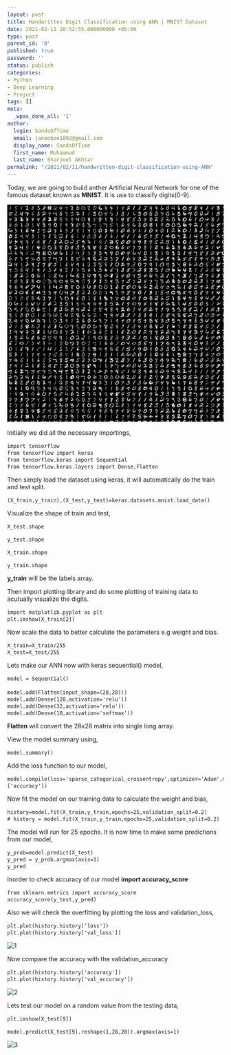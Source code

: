 ```yaml
---
layout: post
title: Handwritten Digit Classification using ANN | MNIST Dataset
date: 2021-02-11 20:52:55.000000000 +05:00
type: post
parent_id: '0'
published: true
password: ''
status: publish
categories:
- Python
- Deep Learning
- Project 
tags: []
meta:
  _wpas_done_all: '1'
author:
  login: SandsOfTime
  email: janeebee1092@gmail.com
  display_name: SandsOfTime
  first_name: Muhammad
  last_name: Sharjeel Akhtar
permalink: "/2021/02/11/handwritten-digit-classification-using-ANN"
---
```

Today, we are going to build anther Artificial Neural Network for one of the famous dataset known as **MNIST**. It is use to classify digits(0-9).

![4](/assets/images/clt/handwritten-digit-classification-using-ann/4.png)

Initially we did all the necessary importings,

```
import tensorflow
from tensorflow import keras
from tensorflow.keras import Sequential
from tensorflow.keras.layers import Dense,Flatten
```
Then simply load the dataset using keras, it will automatically do the train and test split.

```
(X_train,y_train),(X_test,y_test)=keras.datasets.mnist.load_data()
```

Visualize the shape of train and test,

```
X_test.shape
````
```
y_test.shape
````
```
X_train.shape
````
```
y_train.shape
````

**y_train** will be the labels array.

Then import plotting library and do some plotting of training data to acutually visualize the digits.

```
import matplotlib.pyplot as plt
plt.imshow(X_train[2])
```

Now scale the data to better calculate the parameters e.g weight and bias.

```
X_train=X_train/255
X_test=X_test/255
```

Lets make our ANN now with keras sequential() model, 

```
model = Sequential()

model.add(Flatten(input_shape=(28,28)))
model.add(Dense(128,activation='relu'))
model.add(Dense(32,activation='relu'))
model.add(Dense(10,activation='softmax'))
```

**Flatten** will convert the 28x28 matrix into single long array.

View the model summary using,

```
model.summary()
````

Add the loss function to our model, 

```
model.compile(loss='sparse_categorical_crossentropy',optimizer='Adam',metrics=['accuracy'])
```

Now fit the model on our training data to calculate the weight and bias,

```
history=model.fit(X_train,y_train,epochs=25,validation_split=0.2)
# history = model.fit(X_train,y_train,epochs=25,validation_split=0.2)
```

The model will run for 25 epochs. It is now time to make some predictions from our model,

```
y_prob=model.predict(X_test)
y_pred = y_prob.argmax(axis=1)
y_pred
```

Inorder to check accuracy of our model **import accuracy_score**

```
from sklearn.metrics import accuracy_score
accuracy_score(y_test,y_pred)
```

Also we will check the overfitting by plotting the loss and validation_loss,

```
plt.plot(history.history['loss'])
plt.plot(history.history['val_loss'])
```
![1](/assets/images/clt/handwritten-digit-classification-using-ann/1.png)

Now compare the accuracy with the validation_accuracy

```
plt.plot(history.history['accuracy'])
plt.plot(history.history['val_accuracy'])
```
![2](/assets/images/clt/handwritten-digit-classification-using-ann/2.png)

Lets test our model on a random value from the testing data,

```
plt.imshow(X_test[9])
```
```
model.predict(X_test[9].reshape(1,28,28)).argmax(axis=1)
```

![3](/assets/images/clt/handwritten-digit-classification-using-ann/3.png)